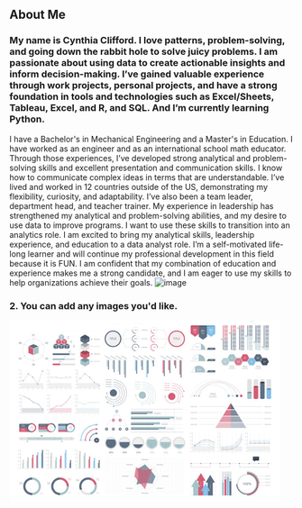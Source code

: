 ## About Me

### My name is Cynthia Clifford. I love patterns, problem-solving, and going down the rabbit hole to solve juicy problems.  I am passionate about using data to create actionable insights and inform decision-making. I’ve gained valuable experience through work projects, personal projects, and have a strong foundation in tools and technologies such as Excel/Sheets, Tableau, Excel, and R, and SQL. And I’m currently learning Python.
I have a Bachelor's in Mechanical Engineering and a Master's in Education. I have worked as an engineer and as an international school math educator. Through those experiences, I’ve developed strong analytical and problem-solving skills and excellent presentation and communication skills. I know how to communicate complex ideas in terms that are understandable. 
I’ve lived and worked in 12 countries outside of the US, demonstrating my flexibility, curiosity, and adaptability. I’ve also been a team leader, department head, and teacher trainer. My experience in leadership has strengthened my analytical and problem-solving abilities, and my desire to use data to improve programs. I want to use these skills to transition into an analytics role.
I am excited to bring my analytical skills, leadership experience, and education to a data analyst role. I’m a self-motivated life-long learner and will continue my professional development in this field because it is FUN. I am confident that my combination of education and experience makes me a strong candidate, and I am eager to use my skills to help organizations achieve their goals.
![image](https://user-images.githubusercontent.com/117101019/216830314-2b8a2630-6835-4224-974d-f77e2fd9f3ad.png)


### 2. You can add any images you'd like. 

<img src="images/dummy_thumbnail.jpg?raw=true"/>
